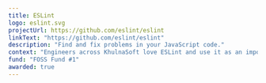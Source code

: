 ```yaml
---
title: ESLint
logo: eslint.svg
projectUrl: https://github.com/eslint/eslint
linkText: "https://github.com/eslint/eslint"
description: "Find and fix problems in your JavaScript code."
context: "Engineers across KhulnaSoft love ESLint and use it as an important part of their inner dev loop. ESLint makes the JavaScript and TypeScript world more consistent and helps everyone be more efficient in delivering value."
fund: "FOSS Fund #1"
awarded: true
---
```

